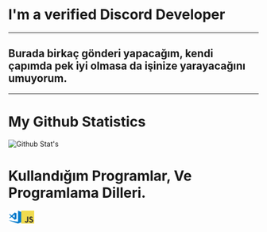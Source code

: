 # I'm a verified **Discord Developer**
-------------------
## Burada birkaç gönderi yapacağım, kendi çapımda pek iyi olmasa da işinize yarayacağını umuyorum.
-------------------
# My Github Statistics
![Github Stat's](https://github-readme-stats.vercel.app/api?username=aroxxxx&show_icons=true&hide_title=true&theme=blueberry&text_color=00FFFF&bg_color=1e2124)

# Kullandığım Programlar, Ve Programlama Dilleri.

<img align="left" alt="Visual Studio Code" width="26px" src="https://raw.githubusercontent.com/github/explore/80688e429a7d4ef2fca1e82350fe8e3517d3494d/topics/visual-studio-code/visual-studio-code.png" />

<img align="left" alt="JavaScript" width="26px" src="https://raw.githubusercontent.com/github/explore/80688e429a7d4ef2fca1e82350fe8e3517d3494d/topics/javascript/javascript.png" />

